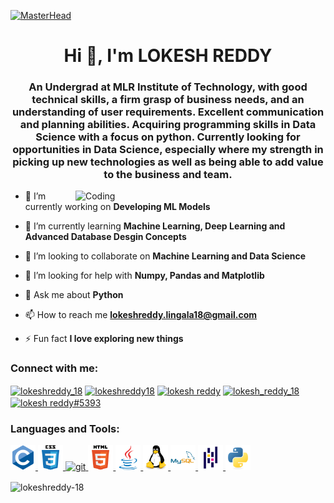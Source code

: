 [![MasterHead](https://mir-s3-cdn-cf.behance.net/project_modules/max_1200/79731568097599.5b50bca477735.jpg)](https://lokeshreddy-18.github.io/)

<h1 align="center">Hi 👋, I'm LOKESH REDDY</h1>
<h3 align="center">An Undergrad at MLR Institute of Technology, with good technical skills, a firm grasp of business needs, and an understanding of user requirements. Excellent communication and planning abilities. Acquiring programming skills in Data Science with a focus on python. Currently looking for opportunities in Data Science, especially where my strength in picking up new technologies as well as being able to add value to the business and team.</h3>
<img align="right" alt="Coding" width="400" src="https://cdn.dribbble.com/users/926537/screenshots/4502924/python-2.gif">


- 🔭 I’m currently working on **Developing ML Models**

- 🌱 I’m currently learning **Machine Learning, Deep Learning and Advanced Database Desgin Concepts**

- 👯 I’m looking to collaborate on **Machine Learning and Data Science**

- 🤝 I’m looking for help with **Numpy, Pandas and Matplotlib**

- 💬 Ask me about **Python**

- 📫 How to reach me **lokeshreddy.lingala18@gmail.com**

- ⚡ Fun fact **I love exploring new things**

<h3 align="left">Connect with me:</h3>
<p align="left">
<a href="https://twitter.com/lokeshreddy_18" target="blank"><img align="center" src="https://raw.githubusercontent.com/rahuldkjain/github-profile-readme-generator/master/src/images/icons/Social/twitter.svg" alt="lokeshreddy_18" height="30" width="40" /></a>
<a href="https://linkedin.com/in/lokeshreddy18" target="blank"><img align="center" src="https://raw.githubusercontent.com/rahuldkjain/github-profile-readme-generator/master/src/images/icons/Social/linked-in-alt.svg" alt="lokeshreddy18" height="30" width="40" /></a>
<a href="https://fb.com/lokesh reddy" target="blank"><img align="center" src="https://raw.githubusercontent.com/rahuldkjain/github-profile-readme-generator/master/src/images/icons/Social/facebook.svg" alt="lokesh reddy" height="30" width="40" /></a>
<a href="https://instagram.com/lokesh_reddy_18" target="blank"><img align="center" src="https://raw.githubusercontent.com/rahuldkjain/github-profile-readme-generator/master/src/images/icons/Social/instagram.svg" alt="lokesh_reddy_18" height="30" width="40" /></a>
<a href="https://discord.gg/lokesh reddy#5393" target="blank"><img align="center" src="https://raw.githubusercontent.com/rahuldkjain/github-profile-readme-generator/master/src/images/icons/Social/discord.svg" alt="lokesh reddy#5393" height="30" width="40" /></a>
</p>

<h3 align="left">Languages and Tools:</h3>
<p align="left"> <a href="https://www.cprogramming.com/" target="_blank" rel="noreferrer"> <img src="https://raw.githubusercontent.com/devicons/devicon/master/icons/c/c-original.svg" alt="c" width="40" height="40"/> </a> <a href="https://www.w3schools.com/css/" target="_blank" rel="noreferrer"> <img src="https://raw.githubusercontent.com/devicons/devicon/master/icons/css3/css3-original-wordmark.svg" alt="css3" width="40" height="40"/> </a> <a href="https://git-scm.com/" target="_blank" rel="noreferrer"> <img src="https://www.vectorlogo.zone/logos/git-scm/git-scm-icon.svg" alt="git" width="40" height="40"/> </a> <a href="https://www.w3.org/html/" target="_blank" rel="noreferrer"> <img src="https://raw.githubusercontent.com/devicons/devicon/master/icons/html5/html5-original-wordmark.svg" alt="html5" width="40" height="40"/> </a> <a href="https://www.java.com" target="_blank" rel="noreferrer"> <img src="https://raw.githubusercontent.com/devicons/devicon/master/icons/java/java-original.svg" alt="java" width="40" height="40"/> </a> <a href="https://www.linux.org/" target="_blank" rel="noreferrer"> <img src="https://raw.githubusercontent.com/devicons/devicon/master/icons/linux/linux-original.svg" alt="linux" width="40" height="40"/> </a> <a href="https://www.mysql.com/" target="_blank" rel="noreferrer"> <img src="https://raw.githubusercontent.com/devicons/devicon/master/icons/mysql/mysql-original-wordmark.svg" alt="mysql" width="40" height="40"/> </a> <a href="https://pandas.pydata.org/" target="_blank" rel="noreferrer"> <img src="https://raw.githubusercontent.com/devicons/devicon/2ae2a900d2f041da66e950e4d48052658d850630/icons/pandas/pandas-original.svg" alt="pandas" width="40" height="40"/> </a> <a href="https://www.python.org" target="_blank" rel="noreferrer"> <img src="https://raw.githubusercontent.com/devicons/devicon/master/icons/python/python-original.svg" alt="python" width="40" height="40"/> </a> </p>


<p><img align="center" src="https://github-readme-streak-stats.herokuapp.com/?user=lokeshreddy-18&" alt="lokeshreddy-18" /></p>
